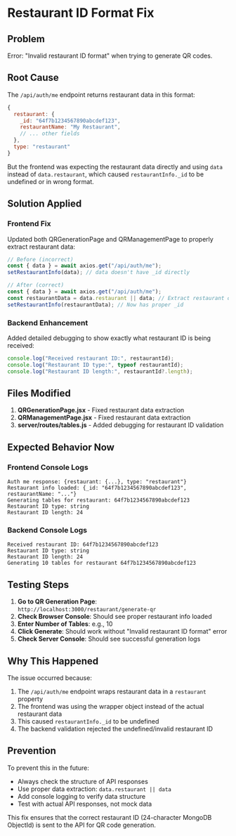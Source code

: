 # Restaurant ID Format Fix

## Problem
Error: "Invalid restaurant ID format" when trying to generate QR codes.

## Root Cause
The `/api/auth/me` endpoint returns restaurant data in this format:
```javascript
{
  restaurant: {
    _id: "64f7b1234567890abcdef123",
    restaurantName: "My Restaurant",
    // ... other fields
  },
  type: "restaurant"
}
```

But the frontend was expecting the restaurant data directly and using `data` instead of `data.restaurant`, which caused `restaurantInfo._id` to be undefined or in wrong format.

## Solution Applied

### Frontend Fix
Updated both QRGenerationPage and QRManagementPage to properly extract restaurant data:

```javascript
// Before (incorrect)
const { data } = await axios.get("/api/auth/me");
setRestaurantInfo(data); // data doesn't have _id directly

// After (correct)
const { data } = await axios.get("/api/auth/me");
const restaurantData = data.restaurant || data; // Extract restaurant object
setRestaurantInfo(restaurantData); // Now has proper _id
```

### Backend Enhancement
Added detailed debugging to show exactly what restaurant ID is being received:

```javascript
console.log("Received restaurant ID:", restaurantId);
console.log("Restaurant ID type:", typeof restaurantId);
console.log("Restaurant ID length:", restaurantId?.length);
```

## Files Modified
1. **QRGenerationPage.jsx** - Fixed restaurant data extraction
2. **QRManagementPage.jsx** - Fixed restaurant data extraction  
3. **server/routes/tables.js** - Added debugging for restaurant ID validation

## Expected Behavior Now

### Frontend Console Logs
```
Auth me response: {restaurant: {...}, type: "restaurant"}
Restaurant info loaded: {_id: "64f7b1234567890abcdef123", restaurantName: "..."}
Generating tables for restaurant: 64f7b1234567890abcdef123
Restaurant ID type: string
Restaurant ID length: 24
```

### Backend Console Logs
```
Received restaurant ID: 64f7b1234567890abcdef123
Restaurant ID type: string
Restaurant ID length: 24
Generating 10 tables for restaurant 64f7b1234567890abcdef123
```

## Testing Steps

1. **Go to QR Generation Page**: `http://localhost:3000/restaurant/generate-qr`
2. **Check Browser Console**: Should see proper restaurant info loaded
3. **Enter Number of Tables**: e.g., 10
4. **Click Generate**: Should work without "Invalid restaurant ID format" error
5. **Check Server Console**: Should see successful generation logs

## Why This Happened

The issue occurred because:
1. The `/api/auth/me` endpoint wraps restaurant data in a `restaurant` property
2. The frontend was using the wrapper object instead of the actual restaurant data
3. This caused `restaurantInfo._id` to be undefined
4. The backend validation rejected the undefined/invalid restaurant ID

## Prevention

To prevent this in the future:
- Always check the structure of API responses
- Use proper data extraction: `data.restaurant || data`
- Add console logging to verify data structure
- Test with actual API responses, not mock data

This fix ensures that the correct restaurant ID (24-character MongoDB ObjectId) is sent to the API for QR code generation.